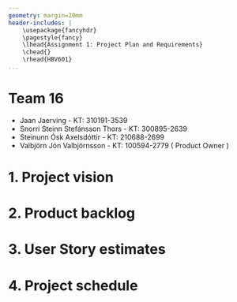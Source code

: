 ```yaml
---
geometry: margin=20mm
header-includes: |
    \usepackage{fancyhdr}
    \pagestyle{fancy}
    \lhead{Assignment 1: Project Plan and Requirements}
    \chead{}
    \rhead{HBV601}
...
```


# Team 16

* Jaan Jaerving - KT: 310191-3539
* Snorri Steinn Stefánsson Thors - KT: 300895-2639
* Steinunn Ósk Axelsdóttir - KT: 210688-2699
* Valbjörn Jón Valbjörnsson - KT: 100594-2779 ( Product Owner )

# 1. Project vision

# 2. Product backlog

# 3. User Story estimates

# 4. Project schedule
